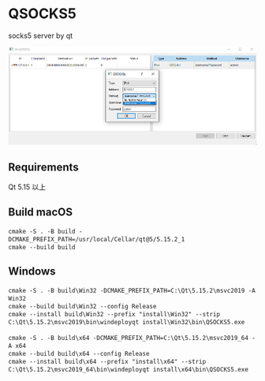 # QSOCKS5
socks5 server by qt

![](img.png)

## Requirements
Qt 5.15 以上

## Build macOS
```
cmake -S . -B build -DCMAKE_PREFIX_PATH=/usr/local/Cellar/qt@5/5.15.2_1
cmake --build build
```

## Windows
```
cmake -S . -B build\Win32 -DCMAKE_PREFIX_PATH=C:\Qt\5.15.2\msvc2019 -A Win32
cmake --build build\Win32 --config Release
cmake --install build\Win32 --prefix "install\Win32" --strip
C:\Qt\5.15.2\msvc2019\bin\windeployqt install\Win32\bin\QSOCKS5.exe

cmake -S . -B build\x64 -DCMAKE_PREFIX_PATH=C:\Qt\5.15.2\msvc2019_64 -A x64
cmake --build build\x64 --config Release
cmake --install build\x64 --prefix "install\x64" --strip
C:\Qt\5.15.2\msvc2019_64\bin\windeployqt install\x64\bin\QSOCKS5.exe
```